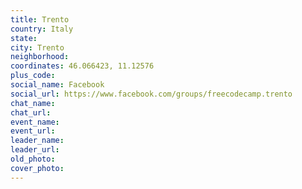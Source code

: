 ```yaml
---
title: Trento
country: Italy
state: 
city: Trento
neighborhood: 
coordinates: 46.066423, 11.12576
plus_code:
social_name: Facebook
social_url: https://www.facebook.com/groups/freecodecamp.trento
chat_name:
chat_url:
event_name:
event_url:
leader_name:
leader_url:
old_photo: 
cover_photo:
---
```

